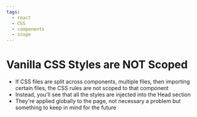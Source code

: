 ```yaml
---
tags:
  - react
  - CSS
  - components
  - scope
---
```

# Vanilla CSS Styles are NOT Scoped
* If CSS files are split across components, multiple files, then importing certain files, the CSS rules are not scoped to that component
* Instead, you'll see that all the styles are injected into the Head section
* They're applied globally to the page, not necessary a problem but something to keep in mind for the future